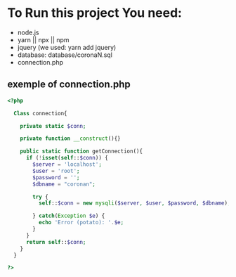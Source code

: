 # To Run this project You need:
- node.js
- yarn || npx || npm
- jquery (we used: yarn add jquery)
- database: database/coronaN.sql
- connection.php

## exemple of connection.php

```php
<?php

  Class connection{

    private static $conn;

    private function __construct(){}

    public static function getConnection(){
      if (!isset(self::$conn)) {
        $server = 'localhost';
        $user = 'root';
        $password = '';
        $dbname = "coronan";

        try {
          self::$conn = new mysqli($server, $user, $password, $dbname);

        } catch(Exception $e) {
          echo 'Error (potato): '.$e;
        }
      }
      return self::$conn;
    }
  }

?>
```
  

